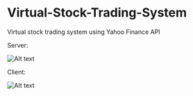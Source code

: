 # Virtual-Stock-Trading-System
Virtual stock trading system using Yahoo Finance API


Server:

![Alt text](https://cloud.githubusercontent.com/assets/10525304/11199578/904ba99c-8c83-11e5-86f4-5535942dc598.jpg "Server")


Client:

![Alt text](https://cloud.githubusercontent.com/assets/10525304/11199579/93477b58-8c83-11e5-882f-53d9e8875b24.jpg "Client")
